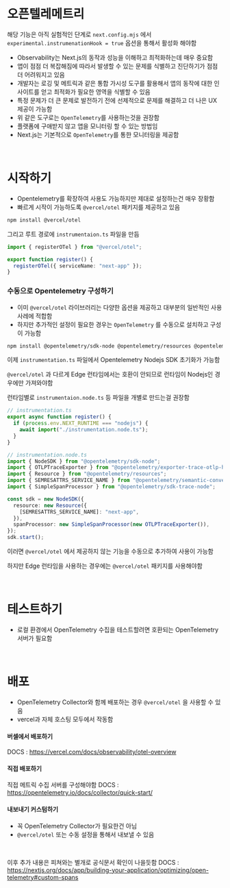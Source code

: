 # 오픈텔레메트리

해당 기능은 아직 실험적인 단계로 `next.config.mjs` 에서 `experimental.instrumenationHook = true` 옵션을 통해서 활성화 해야함

- Observability는 Next.js의 동작과 성능을 이해하고 최적화하는데 매우 중요함
- 앱이 점점 더 복잡해짐에 따라서 발생할 수 있는 문제를 식별하고 진단하기가 점점 더 어려워지고 있음
- 개발자는 로깅 및 메트릭과 같은 통합 가시성 도구를 활용해서 앱의 동작에 대한 인사이트를 얻고 최적화가 필요한 영역을 식별할 수 있음
- 특정 문제가 더 큰 문제로 발전하기 전에 선제적으로 문제를 해결하고 더 나은 UX 제공이 가능함
- 위 같은 도구로는 `OpenTelemetry`를 사용하는것을 권장함
- 플랫폼에 구애받지 않고 앱을 모니터링 할 수 있는 방법임
- Next.js는 기본적으로 `OpenTelemetry`를 통한 모니터링을 제공함

<br/>

# 시작하기

- Opentelemetry를 확장하여 사용도 가능하지만 제대로 설정하는건 매우 장황함
- 빠르게 시작이 가능하도록 `@vercel/otel` 패키지를 제공하고 있음

```bash
npm install @vercel/otel
```

그리고 루트 경로에 `instrumentaion.ts` 파일을 만듬

```ts
import { registerOTel } from "@vercel/otel";

export function register() {
  registerOTel({ serviceName: "next-app" });
}
```

### 수동으로 Opentelemetry 구성하기

- 이미 `@vercel/otel` 라이브러리는 다양한 옵션을 제공하고 대부분의 일반적인 사용 사레에 적합함
- 하지만 추가적인 설정이 필요한 경우는 `OpenTelemetry` 를 수동으로 설치하고 구성이 가능함

```bash
npm install @opentelemetry/sdk-node @opentelemetry/resources @opentelemetry/semantic-conventions @opentelemetry/sdk-trace-node @opentelemetry/exporter-trace-otlp-http
```

이제 `instrumentation.ts` 파일에서 Opentelemetry Nodejs SDK 초기화가 가능함

`@vercel/otel` 과 다르게 Edge 런타임에서는 호환이 안되므로 런타임이 Nodejs인 경우에만 가져와야함

런타임별로 `instrumentaion.node.ts` 등 파일을 개별로 만드는걸 권장함

```ts
// instrumentation.ts
export async function register() {
  if (process.env.NEXT_RUNTIME === "nodejs") {
    await import("./instrumentation.node.ts");
  }
}
```

```ts
// instrumentation.node.ts
import { NodeSDK } from "@opentelemetry/sdk-node";
import { OTLPTraceExporter } from "@opentelemetry/exporter-trace-otlp-http";
import { Resource } from "@opentelemetry/resources";
import { SEMRESATTRS_SERVICE_NAME } from "@opentelemetry/semantic-conventions";
import { SimpleSpanProcessor } from "@opentelemetry/sdk-trace-node";

const sdk = new NodeSDK({
  resource: new Resource({
    [SEMRESATTRS_SERVICE_NAME]: "next-app",
  }),
  spanProcessor: new SimpleSpanProcessor(new OTLPTraceExporter()),
});
sdk.start();
```

이러면 `@vercel/otel` 에서 제공하지 않는 기능을 수동으로 추가하여 사용이 가능함

하지만 Edge 런타임을 사용하는 경우에는 `@vercel/otel` 패키지를 사용해야함

<br/>

# 테스트하기

- 로컬 환경에서 OpenTelemetry 수집을 테스트할려면 호환되는 OpenTelemetry 서버가 필요함

<br/>

# 배포

- OpenTelemetry Collector와 함께 배포하는 경우 `@vercel/otel` 을 사용할 수 있음
- vercel과 자체 호스팅 모두에서 작동함

#### 버셀에서 배포하기

DOCS : https://vercel.com/docs/observability/otel-overview

#### 직접 배포하기

직접 메트릭 수집 서버를 구성해야함
DOCS : https://opentelemetry.io/docs/collector/quick-start/

#### 내보내기 커스텀하기

- 꼭 OpenTelemetry Collector가 필요한건 아님
- `@vercel/otel` 또는 수동 설정을 통해서 내보낼 수 있음

<br/>

이후 추가 내용은 피쳐와는 별개로 공식문서 확인이 나을듯함
DOCS : https://nextjs.org/docs/app/building-your-application/optimizing/open-telemetry#custom-spans
